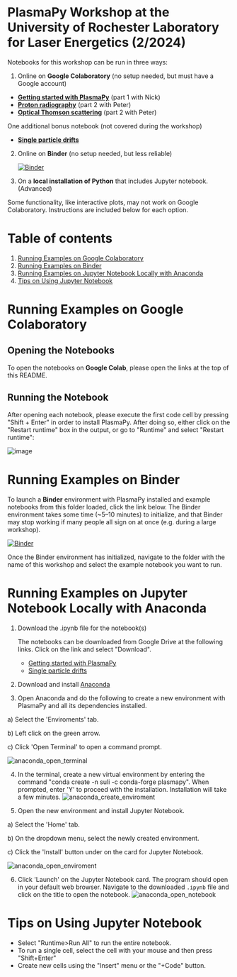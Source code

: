 # PlasmaPy Workshop at the University of Rochester Laboratory for Laser Energetics (2/2024)

Notebooks for this workshop can be run in three ways:

1. Online on **Google Colaboratory** (no setup needed, but must have a Google account)
  - [**Getting started with PlasmaPy**](https://colab.research.google.com/github/PlasmaPy/PlasmaPy-Demos/blob/main/2024-LLE/plasmapy-tutorial.ipynb) (part 1 with Nick)
  - [**Proton radiography**](https://colab.research.google.com/github/PlasmaPy/PlasmaPy-Demos/blob/main/2024-LLE/charged_particle_radiography.ipynb) (part 2 with Peter)
  - [**Optical Thomson scattering**](https://colab.research.google.com/github/PlasmaPy/PlasmaPy-Demos/blob/main/2024-LLE/thomson_scattering.ipynb) (part 2 with Peter)

  One additional bonus notebook (not covered during the workshop)
  -  [**Single particle drifts**](https://colab.research.google.com/github/PlasmaPy/PlasmaPy-Demos/blob/main/2024-LLE/single_particle_drifts.ipynb)

2. Online on **Binder** (no setup needed, but less reliable)

   [![Binder](https://mybinder.org/badge_logo.svg)](https://mybinder.org/v2/gh/PlasmaPy/PlasmaPy-Demos/main)

3. On a **local installation of Python** that includes Jupyter notebook. (Advanced)

Some functionality, like interactive plots, may not work on Google Colaboratory. Instructions are included below for each option.


# Table of contents

1. [Running Examples on Google Colaboratory](#installation_google_colab)
2. [Running Examples on Binder](#installation_binder)
3. [Running Examples on Jupyter Notebook Locally with Anaconda](#installation_anaconda)
4. [Tips on Using Jupyter Notebook](#jupyter_tips)

# Running Examples on Google Colaboratory <a name="installation_google_colab"></a>

## Opening the Notebooks

To open the notebooks on **Google Colab**, please open the links at the top of this README.

## Running the Notebook

After opening each notebook, please execute the first code cell by pressing "Shift + Enter" in order to install PlasmaPy. After doing so, either click on the "Restart runtime" box in the output, or go to "Runtime" and select "Restart runtime":

![image](https://user-images.githubusercontent.com/32618747/162499118-ecdbe48d-06ed-49c7-9c76-ed0a8cc32255.png)

# Running Examples on Binder <a name="installation_binder"></a>

To launch a **Binder** environment with PlasmaPy installed and example notebooks from this folder loaded, click the link below. The Binder environment takes some time (~5–10 minutes) to initialize, and that Binder may stop working if many people all sign on at once (e.g. during a large workshop).

[![Binder](https://mybinder.org/badge_logo.svg)](https://mybinder.org/v2/gh/PlasmaPy/PlasmaPy-Demos/main)

Once the Binder environment has initialized, navigate to the folder with the name of this workshop and select the example notebook you want to run.

# Running Examples on Jupyter Notebook Locally with Anaconda <a name="installation_anaconda"></a>
1. Download the .ipynb file for the notebook(s)

   The notebooks can be downloaded from Google Drive at the following links. Click on the link and select "Download".

   - [Getting started with PlasmaPy](https://drive.google.com/file/d/1xf4M64Xp6e2tfo17W2Pm_6B1jzPy4L36/view?usp=sharing)
   - [Single particle drifts](https://drive.google.com/file/d/1tAXZOF3_TD5CBMsE_6eDdP_-M95_vcRD/view?usp=sharing)

2. Download and install [Anaconda](https://www.anaconda.com/download)

3. Open Anaconda and do the following to create a new environment with PlasmaPy and all its dependencies installed.

  a) Select the 'Enviroments' tab.

  b) Left click on the green arrow.

  c) Click 'Open Terminal' to open a command prompt.

![anaconda_open_terminal](https://github.com/PlasmaPy/PlasmaPy-Demos/assets/32618747/a3054200-13ff-4d85-937e-0b379976536f)


4.  In the terminal, create a new virtual environment by entering the command "conda create -n suli -c conda-forge plasmapy". When prompted, enter 'Y' to proceed with the installation. Installation will take a few minutes.
![anaconda_create_enviroment](https://github.com/PlasmaPy/PlasmaPy-Demos/assets/32618747/866e38f9-f5b4-4f0d-adfd-9ac2377c3ba9)

5. Open the new environment and install Jupyter Notebook.

  a) Select the 'Home' tab.

  b) On the dropdown menu, select the newly created environment.

  c) Click the 'Install' button under on the card for Jupyter Notebook.

![anaconda_open_enviroment](https://github.com/PlasmaPy/PlasmaPy-Demos/assets/32618747/cb23fa79-3f35-4f4b-8df1-7b6cb16d3af2)

6. Click 'Launch' on the Jupyter Notebook card. The program should open in your default web browser. Navigate to the downloaded `.ipynb` file and click on the title to open the notebook. ![anaconda_open_notebook](https://github.com/PlasmaPy/PlasmaPy-Demos/assets/32618747/67fa8cf0-4d92-4dc9-bee0-175dcd1d7f0f)

# Tips on Using Jupyter Notebook <a name="jupyter_tips"></a>

- Select "Runtime>Run All" to run the entire notebook.
- To run a single cell, select the cell with your mouse and then press "Shift+Enter"
- Create new cells using the "Insert" menu or the "+Code" button.
